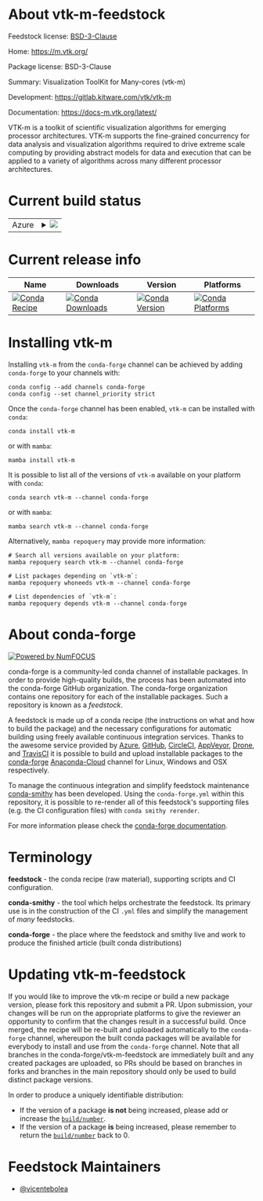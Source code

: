 About vtk-m-feedstock
=====================

Feedstock license: [BSD-3-Clause](https://github.com/conda-forge/vtk-m-feedstock/blob/main/LICENSE.txt)

Home: https://m.vtk.org/

Package license: BSD-3-Clause

Summary: Visualization ToolKit for Many-cores (vtk-m)

Development: https://gitlab.kitware.com/vtk/vtk-m

Documentation: https://docs-m.vtk.org/latest/

VTK-m is a toolkit of scientific visualization algorithms for emerging
processor architectures. VTK-m supports the fine-grained concurrency for
data analysis and visualization algorithms required to drive extreme scale
computing by providing abstract models for data and execution that can be
applied to a variety of algorithms across many different processor
architectures.


Current build status
====================


<table>
    
  <tr>
    <td>Azure</td>
    <td>
      <details>
        <summary>
          <a href="https://dev.azure.com/conda-forge/feedstock-builds/_build/latest?definitionId=20432&branchName=main">
            <img src="https://dev.azure.com/conda-forge/feedstock-builds/_apis/build/status/vtk-m-feedstock?branchName=main">
          </a>
        </summary>
        <table>
          <thead><tr><th>Variant</th><th>Status</th></tr></thead>
          <tbody><tr>
              <td>linux_64</td>
              <td>
                <a href="https://dev.azure.com/conda-forge/feedstock-builds/_build/latest?definitionId=20432&branchName=main">
                  <img src="https://dev.azure.com/conda-forge/feedstock-builds/_apis/build/status/vtk-m-feedstock?branchName=main&jobName=linux&configuration=linux%20linux_64_" alt="variant">
                </a>
              </td>
            </tr><tr>
              <td>osx_64</td>
              <td>
                <a href="https://dev.azure.com/conda-forge/feedstock-builds/_build/latest?definitionId=20432&branchName=main">
                  <img src="https://dev.azure.com/conda-forge/feedstock-builds/_apis/build/status/vtk-m-feedstock?branchName=main&jobName=osx&configuration=osx%20osx_64_" alt="variant">
                </a>
              </td>
            </tr><tr>
              <td>win_64</td>
              <td>
                <a href="https://dev.azure.com/conda-forge/feedstock-builds/_build/latest?definitionId=20432&branchName=main">
                  <img src="https://dev.azure.com/conda-forge/feedstock-builds/_apis/build/status/vtk-m-feedstock?branchName=main&jobName=win&configuration=win%20win_64_" alt="variant">
                </a>
              </td>
            </tr>
          </tbody>
        </table>
      </details>
    </td>
  </tr>
</table>

Current release info
====================

| Name | Downloads | Version | Platforms |
| --- | --- | --- | --- |
| [![Conda Recipe](https://img.shields.io/badge/recipe-vtk--m-green.svg)](https://anaconda.org/conda-forge/vtk-m) | [![Conda Downloads](https://img.shields.io/conda/dn/conda-forge/vtk-m.svg)](https://anaconda.org/conda-forge/vtk-m) | [![Conda Version](https://img.shields.io/conda/vn/conda-forge/vtk-m.svg)](https://anaconda.org/conda-forge/vtk-m) | [![Conda Platforms](https://img.shields.io/conda/pn/conda-forge/vtk-m.svg)](https://anaconda.org/conda-forge/vtk-m) |

Installing vtk-m
================

Installing `vtk-m` from the `conda-forge` channel can be achieved by adding `conda-forge` to your channels with:

```
conda config --add channels conda-forge
conda config --set channel_priority strict
```

Once the `conda-forge` channel has been enabled, `vtk-m` can be installed with `conda`:

```
conda install vtk-m
```

or with `mamba`:

```
mamba install vtk-m
```

It is possible to list all of the versions of `vtk-m` available on your platform with `conda`:

```
conda search vtk-m --channel conda-forge
```

or with `mamba`:

```
mamba search vtk-m --channel conda-forge
```

Alternatively, `mamba repoquery` may provide more information:

```
# Search all versions available on your platform:
mamba repoquery search vtk-m --channel conda-forge

# List packages depending on `vtk-m`:
mamba repoquery whoneeds vtk-m --channel conda-forge

# List dependencies of `vtk-m`:
mamba repoquery depends vtk-m --channel conda-forge
```


About conda-forge
=================

[![Powered by
NumFOCUS](https://img.shields.io/badge/powered%20by-NumFOCUS-orange.svg?style=flat&colorA=E1523D&colorB=007D8A)](https://numfocus.org)

conda-forge is a community-led conda channel of installable packages.
In order to provide high-quality builds, the process has been automated into the
conda-forge GitHub organization. The conda-forge organization contains one repository
for each of the installable packages. Such a repository is known as a *feedstock*.

A feedstock is made up of a conda recipe (the instructions on what and how to build
the package) and the necessary configurations for automatic building using freely
available continuous integration services. Thanks to the awesome service provided by
[Azure](https://azure.microsoft.com/en-us/services/devops/), [GitHub](https://github.com/),
[CircleCI](https://circleci.com/), [AppVeyor](https://www.appveyor.com/),
[Drone](https://cloud.drone.io/welcome), and [TravisCI](https://travis-ci.com/)
it is possible to build and upload installable packages to the
[conda-forge](https://anaconda.org/conda-forge) [Anaconda-Cloud](https://anaconda.org/)
channel for Linux, Windows and OSX respectively.

To manage the continuous integration and simplify feedstock maintenance
[conda-smithy](https://github.com/conda-forge/conda-smithy) has been developed.
Using the ``conda-forge.yml`` within this repository, it is possible to re-render all of
this feedstock's supporting files (e.g. the CI configuration files) with ``conda smithy rerender``.

For more information please check the [conda-forge documentation](https://conda-forge.org/docs/).

Terminology
===========

**feedstock** - the conda recipe (raw material), supporting scripts and CI configuration.

**conda-smithy** - the tool which helps orchestrate the feedstock.
                   Its primary use is in the construction of the CI ``.yml`` files
                   and simplify the management of *many* feedstocks.

**conda-forge** - the place where the feedstock and smithy live and work to
                  produce the finished article (built conda distributions)


Updating vtk-m-feedstock
========================

If you would like to improve the vtk-m recipe or build a new
package version, please fork this repository and submit a PR. Upon submission,
your changes will be run on the appropriate platforms to give the reviewer an
opportunity to confirm that the changes result in a successful build. Once
merged, the recipe will be re-built and uploaded automatically to the
`conda-forge` channel, whereupon the built conda packages will be available for
everybody to install and use from the `conda-forge` channel.
Note that all branches in the conda-forge/vtk-m-feedstock are
immediately built and any created packages are uploaded, so PRs should be based
on branches in forks and branches in the main repository should only be used to
build distinct package versions.

In order to produce a uniquely identifiable distribution:
 * If the version of a package **is not** being increased, please add or increase
   the [``build/number``](https://docs.conda.io/projects/conda-build/en/latest/resources/define-metadata.html#build-number-and-string).
 * If the version of a package **is** being increased, please remember to return
   the [``build/number``](https://docs.conda.io/projects/conda-build/en/latest/resources/define-metadata.html#build-number-and-string)
   back to 0.

Feedstock Maintainers
=====================

* [@vicentebolea](https://github.com/vicentebolea/)

